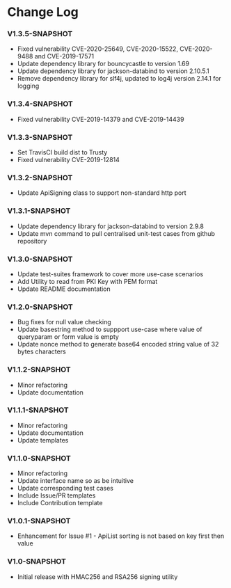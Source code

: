 # Change Log

### V1.3.5-SNAPSHOT

- Fixed vulnerability CVE-2020-25649, CVE-2020-15522, CVE-2020-9488 and CVE-2019-17571
- Update dependency library for bouncycastle to version 1.69
- Update dependency library for jackson-databind to version 2.10.5.1
- Remove dependency library for slf4j, updated to log4j version 2.14.1 for logging

### V1.3.4-SNAPSHOT

- Fixed vulnerability CVE-2019-14379 and CVE-2019-14439

### V1.3.3-SNAPSHOT

- Set TravisCI build dist to Trusty
- Fixed vulnerability CVE-2019-12814

### V1.3.2-SNAPSHOT

- Update ApiSigning class to support non-standard http port

### V1.3.1-SNAPSHOT

- Update dependency library for jackson-databind to version 2.9.8
- Update mvn command to pull centralised unit-test cases from github repository

### V1.3.0-SNAPSHOT

- Update test-suites framework to cover more use-case scenarios
- Add Utility to read from PKI Key with PEM format
- Update README documentation

### V1.2.0-SNAPSHOT

- Bug fixes for null value checking
- Update basestring method to suppport use-case where value of queryparam or form value is empty
- Update nonce method to generate base64 encoded string value of 32 bytes characters

### V1.1.2-SNAPSHOT

- Minor refactoring
- Update documentation

### V1.1.1-SNAPSHOT

- Minor refactoring
- Update documentation
- Update templates

### V1.1.0-SNAPSHOT

- Minor refactoring
- Update interface name so as be intuitive
- Update corresponding test cases
- Include Issue/PR templates
- Include Contribution template

### V1.0.1-SNAPSHOT

- Enhancement for Issue #1 - ApiList sorting is not based on key first then value

### V1.0-SNAPSHOT

- Initial release with HMAC256 and RSA256 signing utility

